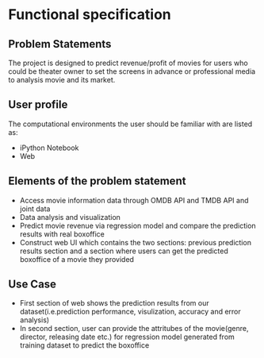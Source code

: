# Functional specification

## Problem Statements
The project is designed to predict revenue/profit of movies for users who could be theater owner to set the screens in advance or professional media to analysis movie and its market.

## User profile
The computational environments the user should be familiar with are listed as:
* iPython Notebook
* Web

## Elements of the problem statement
* Access movie information data through OMDB API and TMDB API and joint data
* Data analysis and visualization
* Predict movie revenue via regression model and compare the prediction results with real boxoffice
* Construct web UI which contains the two sections: previous prediction results section and a section where users can get the predicted boxoffice of a movie they provided

## Use Case
* First section of web shows the prediction results from our dataset(i.e.prediction performance, visulization, accuracy and error analysis)
* In second section, user can provide the attritubes of the movie(genre, director, releasing date etc.) for regression model generated from training dataset to predict the boxoffice
